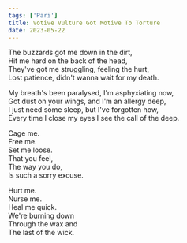 ```yaml
---
tags: ['Pari']
title: Votive Vulture Got Motive To Torture
date: 2023-05-22
---
```


The buzzards got me down in the dirt,  
Hit me hard on the back of the head,  
They've got me struggling, feeling the hurt,  
Lost patience, didn't wanna wait for my death.

My breath's been paralysed, I'm asphyxiating now,  
Got dust on your wings, and I'm an allergy deep,  
I just need some sleep, but I've forgotten how,  
Every time I close my eyes I see the call of the deep.

Cage me.  
Free me.  
Set me loose.  
That you feel,  
The way you do,  
Is such a sorry excuse.

Hurt me.  
Nurse me.  
Heal me quick.  
We're burning down  
Through the wax and  
The last of the wick.
